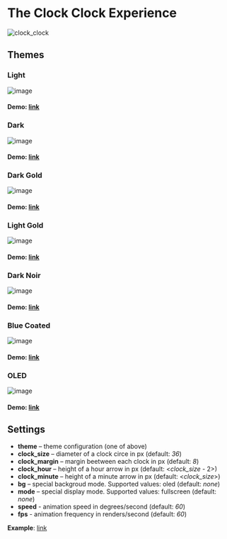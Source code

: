 # The Clock Clock Experience

![clock_clock](https://user-images.githubusercontent.com/1194059/152324919-765dd671-aa98-4011-9d2a-2d5697b66ba9.gif)


## Themes
### Light
![image](https://user-images.githubusercontent.com/1194059/152494158-8b449207-ae1b-4536-926f-0f6cbf6394c3.png)

#### Demo: [link](https://dra1ex.github.io/ClockClock/?theme=light)

### Dark
![image](https://user-images.githubusercontent.com/1194059/152494182-cc4ba084-1494-43d0-8d4d-d094d9e61a99.png)

#### Demo: [link](https://dra1ex.github.io/ClockClock/?theme=dark)

### Dark Gold
![image](https://user-images.githubusercontent.com/1194059/152494228-072d7ce2-f51e-435f-8fb4-b69db3300fc7.png)

#### Demo: [link](https://dra1ex.github.io/ClockClock/?theme=dark-gold)

### Light Gold
![image](https://user-images.githubusercontent.com/1194059/152494264-d1e4f9e0-029f-46be-87a5-ee5af130b545.png)

#### Demo: [link](https://dra1ex.github.io/ClockClock/?theme=light-gold)

### Dark Noir
![image](https://user-images.githubusercontent.com/1194059/152494434-ebc764b5-098d-4d9b-b68b-685d20272909.png)

#### Demo: [link](https://dra1ex.github.io/ClockClock/?theme=dark-noir)

### Blue Coated
![image](https://user-images.githubusercontent.com/1194059/152494320-ae606e04-c460-4f8a-b806-a590c536d996.png)

#### Demo: [link](https://dra1ex.github.io/ClockClock/?theme=blue-coated)

### OLED
![image](https://user-images.githubusercontent.com/1194059/152494355-a20a9272-164b-44e7-b9d0-d06dd677f379.png)

#### Demo: [link](https://dra1ex.github.io/ClockClock/?theme=oled)

## Settings
- **theme** – theme configuration (one of above)
- **clock_size** – diameter of a clock circe in px (default: _36_)
- **clock_margin** – margin beetween each clock in px (default: _8_)
- **clock_hour** – height of a hour arrow in px (default: <_clock_size_ - 2>)
- **clock_minute** – height of a minute arrow in px (default: <_clock_size_>)
- **bg** – special backgroud mode. Supported values: oled (default: _none_)
- **mode** – special display mode. Supported values: fullscreen (default: _none_)
- **speed** - animation speed in degrees/second (default: _60_)
- **fps** - animation frequency in renders/second (default: _60_)

**Example**: [link](https://dra1ex.github.io/ClockClock?theme=dark-gold&clock_size=64&clock_margin=24&clock_hour=24&clock_minute=48&bg=oled&mode=fullscreen)
